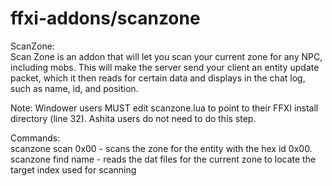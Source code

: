 # ffxi-addons/scanzone  
ScanZone:  
Scan Zone is an addon that will let you scan your current zone for any NPC, including mobs. This will make the server send your client an entity update packet, which it then reads for certain data and displays in the chat log, such as name, id, and position. 

Note:
Windower users MUST edit scanzone.lua to point to their FFXI install directory (line 32).
Ashita users do not need to do this step.
  
Commands:  
scanzone scan 0x00 - scans the zone for the entity with the hex id 0x00.  
scanzone find name - reads the dat files for the current zone to locate the target index used for scanning